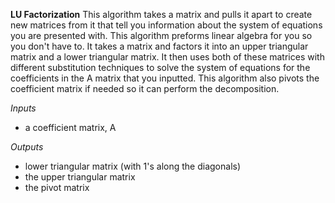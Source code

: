 **LU Factorization**
This algorithm takes a matrix and pulls it apart to create new matrices from it that tell you information about the system of equations you are presented with. This algorithm preforms linear algebra for you so you don't have to. It takes a matrix and factors it into an upper triangular matrix and a lower triangular matrix. It then uses both of these matrices with different substitution techniques to solve the system of equations for the coefficients in the A matrix that you inputted. This algorithm also pivots the coefficient matrix if needed so it can perform the decomposition.

*Inputs*
- a coefficient matrix, A

*Outputs*
- lower triangular matrix (with 1's along the diagonals)
- the upper triangular matrix
- the pivot matrix

